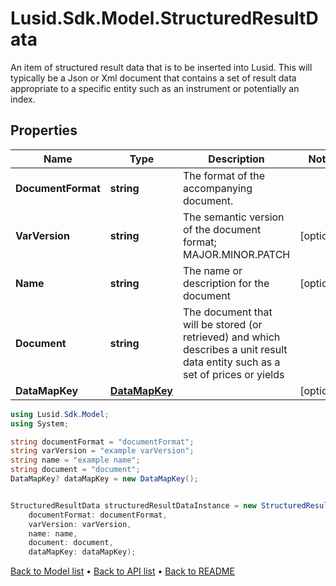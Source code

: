 # Lusid.Sdk.Model.StructuredResultData
An item of structured result data that is to be inserted into Lusid. This will typically be a Json or Xml document that  contains a set of result data appropriate to a specific entity such as an instrument or potentially an index.

## Properties

Name | Type | Description | Notes
------------ | ------------- | ------------- | -------------
**DocumentFormat** | **string** | The format of the accompanying document. | 
**VarVersion** | **string** | The semantic version of the document format; MAJOR.MINOR.PATCH | [optional] 
**Name** | **string** | The name or description for the document | [optional] 
**Document** | **string** | The document that will be stored (or retrieved) and which describes a unit result data entity such as a set of prices or yields | 
**DataMapKey** | [**DataMapKey**](DataMapKey.md) |  | [optional] 

```csharp
using Lusid.Sdk.Model;
using System;

string documentFormat = "documentFormat";
string varVersion = "example varVersion";
string name = "example name";
string document = "document";
DataMapKey? dataMapKey = new DataMapKey();


StructuredResultData structuredResultDataInstance = new StructuredResultData(
    documentFormat: documentFormat,
    varVersion: varVersion,
    name: name,
    document: document,
    dataMapKey: dataMapKey);
```

[Back to Model list](../README.md#documentation-for-models) &#8226; [Back to API list](../README.md#documentation-for-api-endpoints) &#8226; [Back to README](../README.md)
